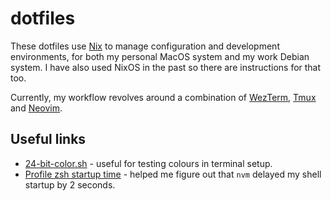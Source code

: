 # dotfiles

These dotfiles use [Nix](https://nixos.org/) to manage configuration and development environments, for both my personal MacOS system and my work Debian system.
I have also used NixOS in the past so there are instructions for that too.

Currently, my workflow revolves around a combination of [WezTerm](https://wezfurlong.org/wezterm/index.html), [Tmux](https://github.com/tmux/tmux) and [Neovim](https://neovim.io/).

## Useful links

- [24-bit-color.sh](https://github.com/alacritty/alacritty/blob/master/scripts/24-bit-color.sh) - useful for testing colours in terminal setup.
- [Profile zsh startup time](https://esham.io/2018/02/zsh-profiling) - helped me figure out that `nvm` delayed my shell startup by 2 seconds.
